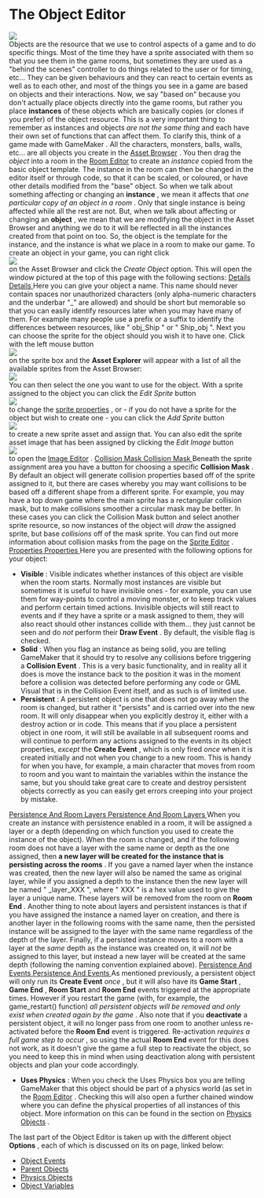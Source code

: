 # The Object Editor

  
![](https://gms.magecorn.com/Manual/assets/Images/Asset_Editors/Editor_Objects.png)  
Objects are the resource that we use to control aspects of a game and to
do specific things. Most of the time they have a sprite associated with
them so that you see them in the game rooms, but sometimes they are used
as a "behind the scenes" controller to do things related to the user or
for timing, etc... They can be given behaviours and they can react to
certain events as well as to each other, and most of the things you see
in a game are based on objects and their interactions. Now, we say
"based on" because you don't actually place objects directly into the
game rooms, but rather you place **instances** of these objects which
are basically copies (or clones if you prefer) of the object resource.
This is a very important thing to remember as instances and objects *are
not the same thing* and each have their own set of functions that can
affect them. To clarify this, think of a game made with GameMaker . All
the characters, monsters, balls, walls, etc... are all objects you
create in the [Asset Browser](../Introduction/The_Asset_Browser) .
You then drag the *object* into a room in the [Room Editor](Rooms)
to create an *instance* copied from the basic object template. The
instance in the room can then be changed in the editor itself or through
code, so that it can be scaled, or coloured, or have other details
modified from the "base" object. So when we talk about something
affecting or changing an **instance** , we mean it affects that *one
particular copy of an object in a room* . Only that single instance is
being affected while all the rest are not. But, when we talk about
affecting or changing an **object** , we mean that we are modifying the
object in the Asset Browser and anything we do to it will be reflected
in all the instances created from that point on too. So, the object is
the template for the instance, and the instance is what we place in a
room to make our game. To create an object in your game, you can right
click  
![](https://gms.magecorn.com/Manual/assets/Images/Icons/Icon_RMB.png)  
on the Asset Browser and click the *Create Object* option. This will
open the window pictured at the top of this page with the following
sections: [ Details Details ](#) Here you can give your object a name.
This name should never contain spaces nor unauthorized characters (only
alpha-numeric characters and the underbar "\_" are allowed) and should
be short but memorable so that you can easily identify resources later
when you may have many of them. For example many people use a prefix or
a suffix to identify the differences between resources, like " obj_Ship
" or " Ship_obj ". Next you can choose the sprite for the object should
you wish it to have one. Click with the left mouse button  
![](https://gms.magecorn.com/Manual/assets/Images/Icons/Icon_LMB.png)  
on the sprite box and the **Asset Explorer** will appear with a list of
all the available sprites from the Asset Browser:  
![](https://gms.magecorn.com/Manual/assets/Images/Asset_Editors/Editor_Objects_AssetExplorer.png)  
You can then select the one you want to use for the object. With a
sprite assigned to the object you can click the *Edit Sprite* button  
![](https://gms.magecorn.com/Manual/assets/Images/Icons/Icon_EditSprite.png)  
to change the [sprite properties](Sprites) , or - if you do not have
a sprite for the object but wish to create one - you can click the *Add
Sprite* button  
![](https://gms.magecorn.com/Manual/assets/Images/Icons/Icon_NewSprite.png)  
to create a new sprite asset and assign that. You can also edit the
sprite asset image that has been assigned by clicking the *Edit Image*
button  
![](https://gms.magecorn.com/Manual/assets/Images/Icons/Icon_EditImage.png)  
to open the [Image Editor](Image_Editor) . [ Collision Mask
Collision Mask ](#) Beneath the sprite assignment area you have a button
for choosing a specific **Collision Mask** . By default an object will
generate collision properties based off of the sprite assigned to it,
but there are cases whereby you may want collisions to be based off a
different shape from a different sprite. For example, you may have a top
down game where the main sprite has a rectangular collision mask, but to
make collisions smoother a circular mask may be better. In these cases
you can click the Collision Mask button and select another sprite
resource, so now instances of the object will *draw* the assigned
sprite, but base *collisions* off of the mask sprite. You can find out
more information about collision masks from the page on the [Sprite
Editor](Sprites) . [ Properties Properties ](#) Here you are
presented with the following options for your object:

-   **Visible** : Visible indicates whether instances of this object are
    visible when the room starts. Normally most instances are visible
    but sometimes it is useful to have invisible ones - for example, you
    can use them for way-points to control a moving monster, or to keep
    track values and perform certain timed actions. Invisible objects
    will still react to events and if they have a sprite or a mask
    assigned to them, they will also react should other instances
    collide with them... they just cannot be seen and do *not* perform
    their **Draw Event** . By default, the visible flag is checked.
-   **Solid** : When you flag an instance as being solid, you are
    telling GameMaker that it should try to resolve any collisions
    before triggering a **Collision Event** . This is a very basic
    functionality, and in reality all it does is move the instance back
    to the position it was in the moment before a collision was detected
    before performing any code or GML Visual that is in the Collision
    Event itself, and as such is of limited use.
-   **Persistent** : A persistent object is one that does not go away
    when the room is changed, but rather it "persists" and is carried
    over into the new room. It will only disappear when you explicitly
    destroy it, either with a destroy action or in code. This means that
    if you place a persistent object in one room, it will still be
    available in all subsequent rooms and will continue to perform any
    actions assigned to the events in its object properties, *except*
    the **Create Event** , which is only fired *once* when it is created
    initially and not when you change to a new room. This is handy for
    when you have, for example, a main character that moves from room to
    room and you want to maintain the variables within the instance the
    same, but you should take great care to create and destroy
    persistent objects correctly as you can easily get errors creeping
    into your project by mistake.

[ Persistence And Room Layers Persistence And Room Layers ](#) When you
create an instance with persistence enabled in a room, it will be
assigned a layer or a depth (depending on which function you used to
create the instance of the object). When the room is changed, and if the
following room does not have a layer with the same name or depth as the
one assigned, then **a new layer will be created for the instance that
is persisting across the rooms** . If you gave a named layer when the
instance was created, then the new layer will also be named the same as
original layer, while if you assigned a depth to the instance then the
new layer will be named " \_layer_XXX ", where " XXX " is a hex value
used to give the layer a unique name. These layers will be removed from
the room on **Room End** . Another thing to note about layers and
persistent instances is that if you have assigned the instance a named
layer on creation, and there is another layer in the following rooms
with the same name, then the persisted instance will be assigned to the
layer with the same name regardless of the depth of the layer. Finally,
if a persisted instance moves to a room with a layer at the *same* depth
as the instance was created on, it will *not* be assigned to this layer,
but instead a new layer will be created at the same depth (following the
naming convention explained above). [ Persistence And Events Persistence
And Events ](#) As mentioned previously, a persistent object will only
run its **Create Event** *once* , but it will also have its **Game
Start** , **Game End** , **Room Start** and **Room End** events
triggered at the appropriate times. However if you restart the game
(with, for example, the game_restart() function) *all persistent objects
will be removed and only exist when created again by the game* . Also
note that if you **deactivate** a persistent object, it will no longer
pass from one room to another unless re-activated before the **Room
End** event is triggered. Re-activation *requires a full game step to
occur* , so using the actual **Room End** event for this does not work,
as it doesn't give the game a full step to reactivate the object, so you
need to keep this in mind when using deactivation along with persistent
objects and plan your code accordingly.

-   **Uses Physics** : When you check the Uses Physics box you are
    telling GameMaker that this object should be part of a physics world
    (as set in the [Room Editor](Rooms) . Checking this will also
    open a further chained window where you can define the physical
    properties of all instances of this object. More information on this
    can be found in the section on [Physics
    Objects](Object_Properties/Physics_Objects) .

The last part of the Object Editor is taken up with the different object
**Options** , each of which is discussed on its on page, linked below:

-   [Object Events](Object_Properties/Object_Events)
-   [Parent Objects](Object_Properties/Parent_Objects)
-   [Physics Objects](Object_Properties/Physics_Objects)
-   [Object Variables](Object_Properties/Object_Variables)
